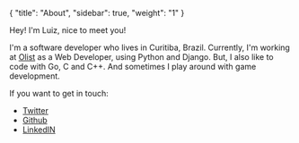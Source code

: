 {
    "title": "About",
    "sidebar": true,
    "weight": "1"
}

<p class="message">
  Hey! I'm Luiz, nice to meet you!
</p>

I'm a software developer who lives in Curitiba, Brazil. Currently, I'm working at [Olist][olist] as a Web Developer, using Python and Django. But, I also like to code with Go, C and C++. And sometimes I play around with game development.

If you want to get in touch:

* [Twitter][twitter]
* [Github][github]
* [LinkedIN][linkedin]
  
[olist]: http://www.olist.com
[twitter]: https://twitter.com/luizdepra
[github]: https://github.com/luizdepra
[linkedin]: https://linkedin.com/in/luizdepra
